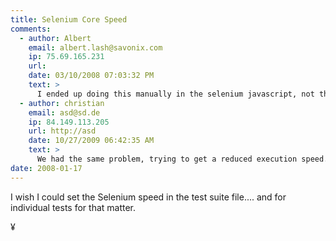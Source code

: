 ```yaml
---
title: Selenium Core Speed
comments:
  - author: Albert
    email: albert.lash@savonix.com
    ip: 75.69.165.231
    url:
    date: 03/10/2008 07:03:32 PM
    text: >
      I ended up doing this manually in the selenium javascript, not the best way but it works.
  - author: christian
    email: asd@sd.de
    ip: 84.149.113.205
    url: http://asd
    date: 10/27/2009 06:42:35 AM
    text: >
      We had the same problem, trying to get a reduced execution speed.<br/><br/>The proposed selenium core attribute *runInterval* does not work for some reason (???).<br/><br/>So we use the setSpeed(millies) function from the selenium api.<br/><br/>We use this function in a case that is used by every selenium suite at start up. So we have it available in all suites and all cases.
date: 2008-01-17
---
```

I wish I could set the Selenium speed in the test suite file.... and for individual tests for that matter.

¥

